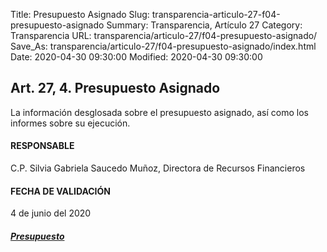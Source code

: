 Title: Presupuesto Asignado
Slug: transparencia-articulo-27-f04-presupuesto-asignado
Summary: Transparencia, Artículo 27
Category: Transparencia
URL: transparencia/articulo-27/f04-presupuesto-asignado/
Save_As: transparencia/articulo-27/f04-presupuesto-asignado/index.html
Date: 2020-04-30 09:30:00
Modified: 2020-04-30 09:30:00


## Art. 27, 4. Presupuesto Asignado

La información desglosada sobre el presupuesto asignado, así como los informes sobre su ejecución.

#### RESPONSABLE

C.P. Silvia Gabriela Saucedo Muñoz, Directora de Recursos Financieros

#### FECHA DE VALIDACIÓN

4 de junio del 2020

##### [Presupuesto](https://www.pjecz.gob.mx/transparencia/articulo-21/f20-presupuesto-asignado/)


